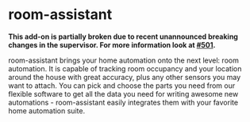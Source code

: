 # room-assistant

**This add-on is partially broken due to recent unannounced breaking changes in the supervisor. For more information look at [#501](https://github.com/mKeRix/room-assistant/issues/501).**

room-assistant brings your home automation onto the next level: room automation. It is capable of tracking room occupancy and your location around the house with great accuracy, plus any other sensors you may want to attach. You can pick and choose the parts you need from our flexible software to get all the data you need for writing awesome new automations - room-assistant easily integrates them with your favorite home automation suite.
